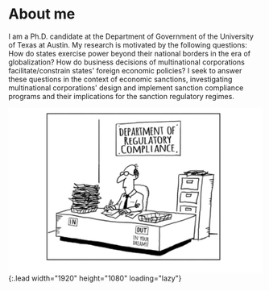 
# About me

I am a Ph.D. candidate at the Department of Government of the University of Texas at Austin. 
My research is motivated by the following questions: How do states exercise power beyond 
their national borders in the era of globalization? How do business decisions of multinational 
corporations facilitate/constrain states' foreign economic policies? I seek to answer these questions 
in the context of economic sanctions, investigating multinational corporations' design and implement 
sanction compliance programs and their implications for the sanction regulatory regimes.

![Compliance Office](assets/img/compliance-caricature.png){:.lead width="1920" height="1080" loading="lazy"}

